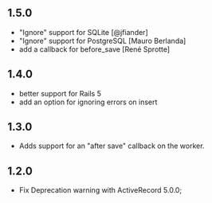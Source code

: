 1.5.0
-----

- "Ignore" support for SQLite [@jfiander]
- "Ignore" support for PostgreSQL [Mauro Berlanda]
- add a callback for before_save [René Sprotte]

1.4.0
-----

- better support for Rails 5
- add an option for ignoring errors on insert

1.3.0
-----

- Adds support for an "after save" callback on the worker.

1.2.0
-----

- Fix Deprecation warning with ActiveRecord 5.0.0;
